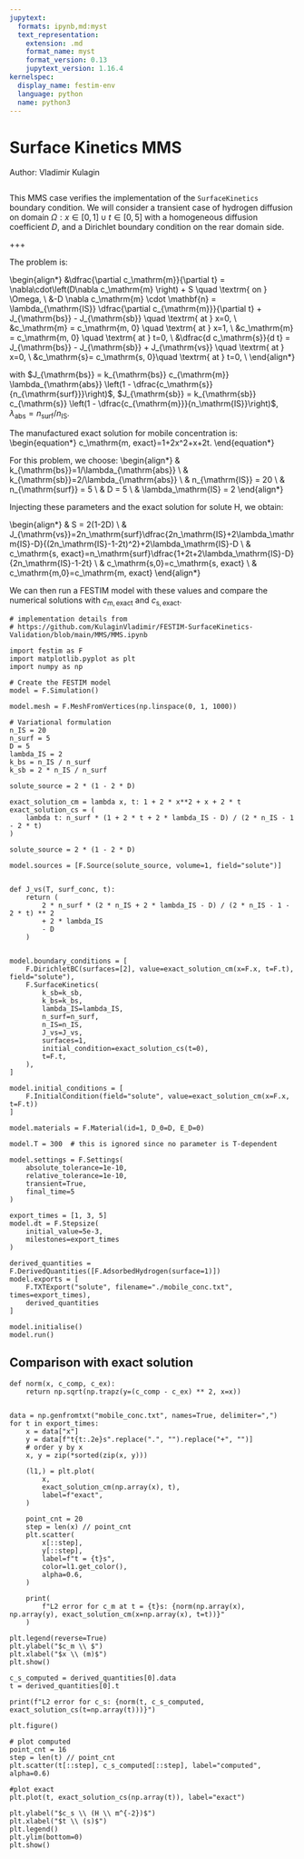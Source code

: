 ```yaml
---
jupytext:
  formats: ipynb,md:myst
  text_representation:
    extension: .md
    format_name: myst
    format_version: 0.13
    jupytext_version: 1.16.4
kernelspec:
  display_name: festim-env
  language: python
  name: python3
---
```


# Surface Kinetics MMS

Author: Vladimir Kulagin

```{tags} 1D, MMS, SurfaceKinetics, transient
```

This MMS case verifies the implementation of the `SurfaceKinetics` boundary condition. We will consider a transient case of hydrogen diffusion on domain $\Omega: x\in[0,1] \cup t\in[0, 5]$ with a homogeneous diffusion coefficient $D$, and a Dirichlet boundary condition on the rear domain side.

+++

The problem is:

\begin{align*}
    &\dfrac{\partial c_\mathrm{m}}{\partial t} = \nabla\cdot\left(D\nabla c_\mathrm{m} \right) + S \quad \textrm{ on } \Omega, \\
    &-D \nabla c_\mathrm{m} \cdot \mathbf{n} = \lambda_{\mathrm{IS}} \dfrac{\partial c_{\mathrm{m}}}{\partial t} + J_{\mathrm{bs}} - J_{\mathrm{sb}} \quad \textrm{ at } x=0, \\
    &c_\mathrm{m} = c_\mathrm{m, 0} \quad \textrm{ at } x=1, \\
    &c_\mathrm{m} = c_\mathrm{m, 0} \quad \textrm{ at } t=0, \\
    &\dfrac{d c_\mathrm{s}}{d t} = J_{\mathrm{bs}} - J_{\mathrm{sb}} + J_{\mathrm{vs}}  \quad \textrm{ at } x=0, \\
    &c_\mathrm{s}= c_\mathrm{s, 0}\quad \textrm{ at } t=0, \\
\end{align*}

with $J_{\mathrm{bs}} = k_{\mathrm{bs}} c_{\mathrm{m}} \lambda_{\mathrm{abs}} \left(1 - \dfrac{c_\mathrm{s}}{n_{\mathrm{surf}}}\right)$, $J_{\mathrm{sb}} = k_{\mathrm{sb}} c_{\mathrm{s}} \left(1 - \dfrac{c_{\mathrm{m}}}{n_\mathrm{IS}}\right)$, $\lambda_{\mathrm{abs}}=n_\mathrm{surf}/n_\mathrm{IS}$.

The manufactured exact solution for mobile concentration is:
\begin{equation*}
c_\mathrm{m, exact}=1+2x^2+x+2t.
\end{equation*}

For this problem, we choose:
\begin{align*}
& k_{\mathrm{bs}}=1/\lambda_{\mathrm{abs}} \\
& k_{\mathrm{sb}}=2/\lambda_{\mathrm{abs}} \\
& n_{\mathrm{IS}} = 20 \\
& n_{\mathrm{surf}} = 5 \\
& D = 5 \\
& \lambda_\mathrm{IS} = 2
\end{align*}

Injecting these parameters and the exact solution for solute H, we obtain:

\begin{align*}
& S = 2(1-2D) \\
& J_{\mathrm{vs}}=2n_\mathrm{surf}\dfrac{2n_\mathrm{IS}+2\lambda_\mathrm{IS}-D}{(2n_\mathrm{IS}-1-2t)^2}+2\lambda_\mathrm{IS}-D \\
& c_\mathrm{s, exact}=n_\mathrm{surf}\dfrac{1+2t+2\lambda_\mathrm{IS}-D}{2n_\mathrm{IS}-1-2t} \\
& c_\mathrm{s,0}=c_\mathrm{s, exact} \\
& c_\mathrm{m,0}=c_\mathrm{m, exact}
\end{align*}

We can then run a FESTIM model with these values and compare the numerical solutions with $c_\mathrm{m, exact}$ and $c_\mathrm{s, exact}$.

```{code-cell} ipython3
# implementation details from
# https://github.com/KulaginVladimir/FESTIM-SurfaceKinetics-Validation/blob/main/MMS/MMS.ipynb

import festim as F
import matplotlib.pyplot as plt
import numpy as np

# Create the FESTIM model
model = F.Simulation()

model.mesh = F.MeshFromVertices(np.linspace(0, 1, 1000))

# Variational formulation
n_IS = 20
n_surf = 5
D = 5
lambda_IS = 2
k_bs = n_IS / n_surf
k_sb = 2 * n_IS / n_surf

solute_source = 2 * (1 - 2 * D)

exact_solution_cm = lambda x, t: 1 + 2 * x**2 + x + 2 * t
exact_solution_cs = (
    lambda t: n_surf * (1 + 2 * t + 2 * lambda_IS - D) / (2 * n_IS - 1 - 2 * t)
)

solute_source = 2 * (1 - 2 * D)

model.sources = [F.Source(solute_source, volume=1, field="solute")]


def J_vs(T, surf_conc, t):
    return (
        2 * n_surf * (2 * n_IS + 2 * lambda_IS - D) / (2 * n_IS - 1 - 2 * t) ** 2
        + 2 * lambda_IS
        - D
    )


model.boundary_conditions = [
    F.DirichletBC(surfaces=[2], value=exact_solution_cm(x=F.x, t=F.t), field="solute"),
    F.SurfaceKinetics(
        k_sb=k_sb,
        k_bs=k_bs,
        lambda_IS=lambda_IS,
        n_surf=n_surf,
        n_IS=n_IS,
        J_vs=J_vs,
        surfaces=1,
        initial_condition=exact_solution_cs(t=0),
        t=F.t,
    ),
]

model.initial_conditions = [
    F.InitialCondition(field="solute", value=exact_solution_cm(x=F.x, t=F.t))
]

model.materials = F.Material(id=1, D_0=D, E_D=0)

model.T = 300  # this is ignored since no parameter is T-dependent

model.settings = F.Settings(
    absolute_tolerance=1e-10, 
    relative_tolerance=1e-10, 
    transient=True,
    final_time=5
)

export_times = [1, 3, 5]
model.dt = F.Stepsize(
    initial_value=5e-3, 
    milestones=export_times
)

derived_quantities = F.DerivedQuantities([F.AdsorbedHydrogen(surface=1)])
model.exports = [
    F.TXTExport("solute", filename="./mobile_conc.txt", times=export_times),
    derived_quantities
]

model.initialise()
model.run()
```

## Comparison with exact solution

```{code-cell} ipython3
def norm(x, c_comp, c_ex):
    return np.sqrt(np.trapz(y=(c_comp - c_ex) ** 2, x=x))


data = np.genfromtxt("mobile_conc.txt", names=True, delimiter=",")
for t in export_times:
    x = data["x"]
    y = data[f"t{t:.2e}s".replace(".", "").replace("+", "")]
    # order y by x
    x, y = zip(*sorted(zip(x, y)))

    (l1,) = plt.plot(
        x,
        exact_solution_cm(np.array(x), t),
        label=f"exact",
    )

    point_cnt = 20
    step = len(x) // point_cnt
    plt.scatter(
        x[::step],
        y[::step],
        label=f"t = {t}s",
        color=l1.get_color(),
        alpha=0.6,
    )

    print(
        f"L2 error for c_m at t = {t}s: {norm(np.array(x), np.array(y), exact_solution_cm(x=np.array(x), t=t))}"
    )

plt.legend(reverse=True)
plt.ylabel("$c_m \\ $")
plt.xlabel("$x \\ (m)$")
plt.show()
```

```{code-cell} ipython3
c_s_computed = derived_quantities[0].data
t = derived_quantities[0].t

print(f"L2 error for c_s: {norm(t, c_s_computed, exact_solution_cs(t=np.array(t)))}")

plt.figure()

# plot computed
point_cnt = 16
step = len(t) // point_cnt
plt.scatter(t[::step], c_s_computed[::step], label="computed", alpha=0.6)

#plot exact
plt.plot(t, exact_solution_cs(np.array(t)), label="exact")

plt.ylabel("$c_s \\ (H \\ m^{-2})$")
plt.xlabel("$t \\ (s)$")
plt.legend()
plt.ylim(bottom=0)
plt.show()
```
